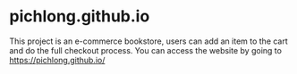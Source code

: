 # pichlong.github.io

This project is an e-commerce bookstore, users can add an item to the cart and do the full checkout process. You can access the website by going to https://pichlong.github.io/
